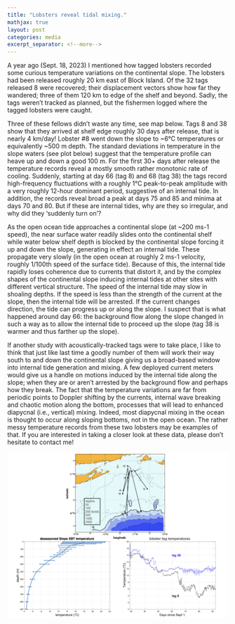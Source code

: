 ```yaml
---
title: "Lobsters reveal tidal mixing."
mathjax: true
layout: post
categories: media
excerpt_separator: <!--more-->
---
```


A year ago (Sept. 18, 2023) I mentioned how tagged lobsters recorded some curious temperature variations on the continental slope. The lobsters had been released roughly 20 km east of Block Island. Of the 32 tags released 8 were recovered; their displacement vectors show how far they wandered; three of them 120 km to edge of the shelf and beyond. Sadly, the tags weren’t tracked as planned, but the fishermen logged where the tagged lobsters were caught. 
<!--more-->

Three of these fellows didn’t waste any time, see map below. Tags 8 and 38 show that they arrived at shelf edge roughly 30 days after release, that is nearly 4 km/day! Lobster #8 went down the slope to ~6°C temperatures or equivalently ~500 m depth. The standard deviations in temperature in the slope waters (see plot below) suggest that the temperature profile can heave up and down a good 100 m. For the first 30+ days after release the temperature records reveal a mostly smooth rather monotonic rate of cooling. Suddenly, starting at day 66 (tag 8) and 68 (tag 38) the tags record high-frequency fluctuations with a roughly 1°C peak-to-peak amplitude with a very roughly 12-hour dominant period, suggestive of an internal tide. In addition, the records reveal broad a peak at days 75 and 85 and minima at days 70 and 80. But if these are internal tides, why are they so irregular, and why did they ‘suddenly turn on’? 

As the open ocean tide approaches a continental slope (at ~200 ms-1 speed), the near surface water readily slides onto the continental shelf while water below shelf depth is blocked by the continental slope forcing it up and down the slope, generating in effect an internal tide. These propagate very slowly (in the open ocean at roughly 2 ms-1 velocity, roughly 1/100th speed of the surface tide). Because of this, the internal tide rapidly loses coherence due to currents that distort it, and by the complex shapes of the continental slope inducing internal tides at other sites with different vertical structure.  The speed of the internal tide may slow in shoaling depths. If the speed is less than the strength of the current at the slope, then the internal tide will be arrested. If the current changes direction, the tide can progress up or along the slope. I suspect that is what happened around day 66: the background flow along the slope changed in such a way as to allow the internal tide to proceed up the slope (tag 38 is warmer and thus farther up the slope). 

If another study with acoustically-tracked tags were to take place, I like to think that just like last time a goodly number of them will work their way south to and down the continental slope giving us a broad-based window into internal tide generation and mixing. A few deployed current meters would give us a handle on motions induced by the internal tide along the slope; when they are or aren’t arrested by the background flow and perhaps how they break. The fact that the temperature variations are far from periodic points to Doppler shifting by the currents, internal wave breaking and chaotic motion along the bottom, processes that will lead to enhanced diapycnal (i.e., vertical) mixing. Indeed, most diapycnal mixing in the ocean is thought to occur along sloping bottoms, not in the open ocean. The rather messy temperature records from these two lobsters may be examples of that. If you are interested in taking a closer look at these data, please don’t hesitate to contact me! 

![lobster_temp_plot](/assets/lobster_temp_plot.jpeg)


